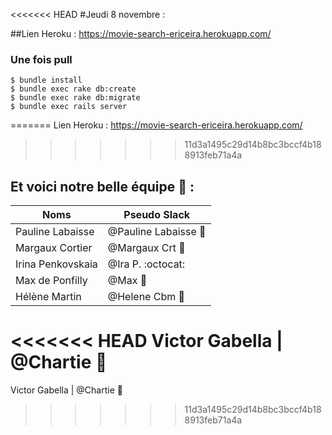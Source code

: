 <<<<<<< HEAD
#Jeudi 8 novembre :

##Lien Heroku :
https://movie-search-ericeira.herokuapp.com/

### Une fois pull
```
$ bundle install
$ bundle exec rake db:create
$ bundle exec rake db:migrate
$ bundle exec rails server
```

=======
Lien Heroku :
https://movie-search-ericeira.herokuapp.com/

>>>>>>> 11d3a1495c29d14b8bc3bccf4b188913feb71a4a
## Et voici notre belle équipe :frog: :

Noms | Pseudo Slack
------------ | -------------
Pauline Labaisse | @Pauline Labaisse :baby_chick:
Margaux Cortier | @Margaux Crt :penguin:
Irina Penkovskaia | @Ira P. :octocat:
Max de Ponfilly | @Max :tiger:
Hélène Martin | @Helene Cbm :panda_face:
<<<<<<< HEAD
Victor Gabella | @Chartie :bear:
=======
Victor Gabella | @Chartie :bear:
>>>>>>> 11d3a1495c29d14b8bc3bccf4b188913feb71a4a

